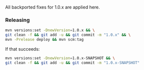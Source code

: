 All backported fixes for 1.0.x are applied here.

### Releasing
```sh
mvn versions:set -DnewVersion=1.0.x && \
git clean -f && git add -u && git commit -m "1.0.x" && \
mvn -Prelease deploy && mvn scm:tag
```

If that succeeds:
```sh
mvn versions:set -DnewVersion=1.0.x-SNAPSHOT && \
git clean -f && git add -u && git commit -m "1.0.x-SNAPSHOT"
```
